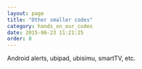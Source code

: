 ```yaml
---
layout: page
title: "Other smaller codes"
category: hands_on_our_codes
date: 2015-06-23 11:21:25
order: 8
---
```


Android alerts, ubipad, ubisimu, smartTV, etc.

